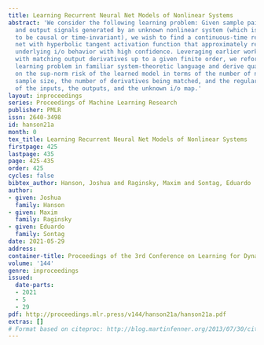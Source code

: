 ```yaml
---
title: Learning Recurrent Neural Net Models of Nonlinear Systems
abstract: 'We consider the following learning problem: Given sample pairs of input
  and output signals generated by an unknown nonlinear system (which is not assumed
  to be causal or time-invariant), we wish to find a continuous-time recurrent neural
  net with hyperbolic tangent activation function that approximately reproduces the
  underlying i/o behavior with high confidence. Leveraging earlier work concerned
  with matching output derivatives up to a given finite order, we reformulate the
  learning problem in familiar system-theoretic language and derive quantitative guarantees
  on the sup-norm risk of the learned model in terms of the number of neurons, the
  sample size, the number of derivatives being matched, and the regularity properties
  of the inputs, the outputs, and the unknown i/o map.'
layout: inproceedings
series: Proceedings of Machine Learning Research
publisher: PMLR
issn: 2640-3498
id: hanson21a
month: 0
tex_title: Learning Recurrent Neural Net Models of Nonlinear Systems
firstpage: 425
lastpage: 435
page: 425-435
order: 425
cycles: false
bibtex_author: Hanson, Joshua and Raginsky, Maxim and Sontag, Eduardo
author:
- given: Joshua
  family: Hanson
- given: Maxim
  family: Raginsky
- given: Eduardo
  family: Sontag
date: 2021-05-29
address:
container-title: Proceedings of the 3rd Conference on Learning for Dynamics and Control
volume: '144'
genre: inproceedings
issued:
  date-parts:
  - 2021
  - 5
  - 29
pdf: http://proceedings.mlr.press/v144/hanson21a/hanson21a.pdf
extras: []
# Format based on citeproc: http://blog.martinfenner.org/2013/07/30/citeproc-yaml-for-bibliographies/
---
```

